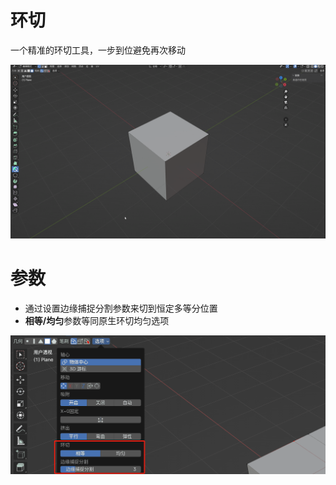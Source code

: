 # 环切

一个精准的环切工具，一步到位避免再次移动

![动画8](res/README/动画8.gif ':size=960')

# 参数

+ 通过设置边缘捕捉分割参数来切到恒定多等分位置
+ **相等/均匀**参数等同原生环切均匀选项

![image-20231226182500473](res/README/image-20231226182500473.png ':size=720')